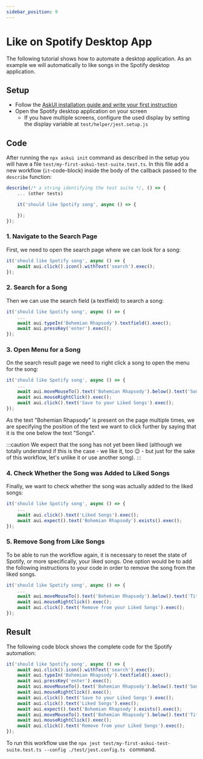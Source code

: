 ```yaml
---
sidebar_position: 9
---
```


# Like on Spotify Desktop App

The following tutorial shows how to automate a desktop application. As an example we will automatically to like songs in the Spotify desktop application.

## Setup

* Follow the <a href="../Getting%20Started/getting-started" target="_blank">AskUI installation guide and write your first instruction</a>
* Open the Spotify desktop application on your screen
  * If you have multiple screens, configure the used display by setting the display variable at `test/helper/jest.setup.js`

## Code

After running the `npx askui init` command as described in the setup you will have a file `test/my-first-askui-test-suite.test.ts`. In this file add a new workflow (`it`-code-block) inside the body of the callback passed to the `describe` function:

```ts
describe(/* a string identifying the test suite */, () => {
    ... (other tests)

    it('should like Spotify song', async () => {

    });
});
```

### 1. Navigate to the Search Page

First, we need to open the search page where we can look for a song:

```ts
it('should like Spotify song', async () => {
    await aui.click().icon().withText('search').exec();
});
```

### 2. Search for a Song

Then we can use the search field (a textfield) to search a song:

```ts
it('should like Spotify song', async () => {
    ...
    await aui.typeIn('Bohemian Rhapsody').textfield().exec();
    await aui.pressKey('enter').exec();
});
```

### 3. Open Menu for a Song

On the search result page we need to right click a song to open the menu for the song:

```ts
it('should like Spotify song', async () => {
    ...
    await aui.moveMouseTo().text('Bohemian Rhapsody').below().text('Songs').exec();
    await aui.mouseRightClick().exec();
    await aui.click().text('Save to your Liked Songs').exec();
});
```

As the text "Bohemian Rhapsody" is present on the page multiple times, we are specifying the position of the text we want to click further by saying that it is the one below the text "Songs".

:::caution
We expect that the song has not yet been liked (although we totally understand if this is the case - we like it, too 😉 - but just for the sake of this workflow, let's unlike it or use another song).
:::

### 4. Check Whether the Song was Added to Liked Songs

Finally, we want to check whether the song was actually added to the liked songs:

```ts
it('should like Spotify song', async () => {
    ...
    await aui.click().text('Liked Songs').exec();
    await aui.expect().text('Bohemian Rhapsody').exists().exec();
});
```

### 5. Remove Song from Like Songs

To be able to run the workflow again, it is necessary to reset the state of Spotify, or more specifically, your liked songs. One option would be to add the following instructions to your code in order to remove the song from the liked songs.

```ts
it('should like Spotify song', async () => {
    ...
    await aui.moveMouseTo().text('Bohemian Rhapsody').below().text('Title').exec();
    await aui.mouseRightClick().exec();
    await aui.click().text('Remove from your Liked Songs').exec();
});
```

## Result

The following code block shows the complete code for the Spotify automation:

```ts
it('should like Spotify song', async () => {
    await aui.click().icon().withText('search').exec();
    await aui.typeIn('Bohemian Rhapsody').textfield().exec();
    await aui.pressKey('enter').exec();
    await aui.moveMouseTo().text('Bohemian Rhapsody').below().text('Songs').exec();
    await aui.mouseRightClick().exec();
    await aui.click().text('Save to your Liked Songs').exec();
    await aui.click().text('Liked Songs').exec();
    await aui.expect().text('Bohemian Rhapsody').exists().exec();
    await aui.moveMouseTo().text('Bohemian Rhapsody').below().text('Title').exec();
    await aui.mouseRightClick().exec();
    await aui.click().text('Remove from your Liked Songs').exec();
});
```

To run this workflow use the `npx jest test/my-first-askui-test-suite.test.ts --config ./test/jest.config.ts ` command.
